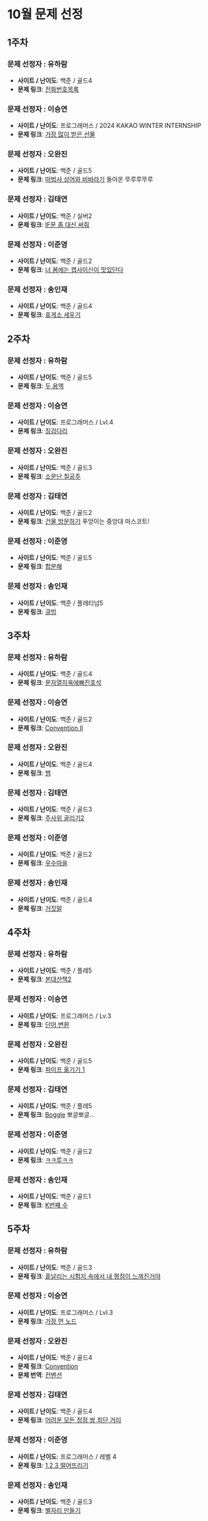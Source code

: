 # 10월 문제 선정

## 1주차

### 문제 선정자 : 유하람
- **사이트 / 난이도**: 백준 / 골드4
- **문제 링크**: [전화번호목록](https://www.acmicpc.net/problem/5052)

### 문제 선정자 : 이승연
- **사이트 / 난이도**: 프로그래머스 / 2024 KAKAO WINTER INTERNSHIP
- **문제 링크**: [가장 많이 받은 선물](https://school.programmers.co.kr/learn/courses/30/lessons/258712)

### 문제 선정자 : 오완진
- **사이트 / 난이도**: 백준 / 골드5
- **문제 링크**: [마법사 상어와 비바라기](https://www.acmicpc.net/problem/21610) 돌아온 뚜루루뚜루

### 문제 선정자 : 김태연
- **사이트 / 난이도**: 백준 / 실버2
- **문제 링크**: [IF문 좀 대신 써줘](https://www.acmicpc.net/problem/19637)

### 문제 선정자 : 이준영
- **사이트 / 난이도**: 백준 / 골드2
- **문제 링크**: [너 봄에는 캡사이신이 맛있단다](https://www.acmicpc.net/problem/15824)

### 문제 선정자 : 송인재
- **사이트 / 난이도**: 백준 / 골드4
- **문제 링크**: [휴게소 세우기](https://www.acmicpc.net/problem/1477)


## 2주차

### 문제 선정자 : 유하람
- **사이트 / 난이도**: 백준 / 골드5
- **문제 링크**: [두 용액](https://www.acmicpc.net/problem/2470)

### 문제 선정자 : 이승연
- **사이트 / 난이도**: 프로그래머스 / Lvl.4
- **문제 링크**: [징검다리](https://school.programmers.co.kr/learn/courses/30/lessons/43236?language=java)

### 문제 선정자 : 오완진
- **사이트 / 난이도**: 백준 / 골드3
- **문제 링크**: [소문난 칠공주](https://www.acmicpc.net/problem/1941)

### 문제 선정자 : 김태연
- **사이트 / 난이도**: 백준 / 골드2
- **문제 링크**: [건물 방문하기](https://www.acmicpc.net/problem/29760) 푸앙이는 중앙대 마스코트!

### 문제 선정자 : 이준영
- **사이트 / 난이도**: 백준 / 골드5
- **문제 링크**: [합분해](https://www.acmicpc.net/problem/2225)

### 문제 선정자 : 송인재
- **사이트 / 난이도**: 백준 / 플레티넘5
- **문제 링크**: [큐빙](https://www.acmicpc.net/problem/5373)


## 3주차

### 문제 선정자 : 유하람
- **사이트 / 난이도**: 백준 / 골드4
- **문제 링크**: [문자열지옥에빠진호석](https://www.acmicpc.net/problem/20166)

### 문제 선정자 : 이승연
- **사이트 / 난이도**: 백준 / 골드2
- **문제 링크**: [Convention II](https://www.acmicpc.net/problem/16767)

### 문제 선정자 : 오완진
- **사이트 / 난이도**: 백준 / 골드4
- **문제 링크**: [뱀](https://www.acmicpc.net/problem/3190)

### 문제 선정자 : 김태연
- **사이트 / 난이도**: 백준 / 골드3
- **문제 링크**: [주사위 굴리기2](https://www.acmicpc.net/problem/23288)

### 문제 선정자 : 이준영
- **사이트 / 난이도**: 백준 / 골드2
- **문제 링크**: [우수마을](https://www.acmicpc.net/problem/1949)

### 문제 선정자 : 송인재
- **사이트 / 난이도**: 백준 / 골드4
- **문제 링크**: [거짓말](https://www.acmicpc.net/problem/1043)


## 4주차

### 문제 선정자 : 유하람
- **사이트 / 난이도**: 백준 / 플레5
- **문제 링크**: [본대산책2](https://www.acmicpc.net/problem/12850)

### 문제 선정자 : 이승연
- **사이트 / 난이도**: 프로그래머스 / Lv.3
- **문제 링크**: [단어 변환](https://school.programmers.co.kr/learn/courses/30/lessons/43163)

### 문제 선정자 : 오완진
- **사이트 / 난이도**: 백준 / 골드5
- **문제 링크**: [파이프 옮기기 1](https://www.acmicpc.net/problem/17070)

### 문제 선정자 : 김태연
- **사이트 / 난이도**: 백준 / 플레5
- **문제 링크**: [Boggle](https://www.acmicpc.net/problem/9202) 뽀글뽀글...

### 문제 선정자 : 이준영
- **사이트 / 난이도**: 백준 / 골드2
- **문제 링크**: [ㅋㅋ루ㅋㅋ](https://www.acmicpc.net/problem/20442)

### 문제 선정자 : 송인재
- **사이트 / 난이도**: 백준 / 골드1
- **문제 링크**: [K번째 수](https://www.acmicpc.net/problem/1300)


## 5주차

### 문제 선정자 : 유하람
- **사이트 / 난이도**: 백준 / 골드3
- **문제 링크**: [흩날리는 시험지 속에서 내 평점이 느껴진거야](https://www.acmicpc.net/problem/17951)

### 문제 선정자 : 이승연
- **사이트 / 난이도**: 프로그래머스 / Lvl.3
- **문제 링크**: [가장 먼 노드](https://school.programmers.co.kr/learn/courses/30/lessons/49189)

### 문제 선정자 : 오완진
- **사이트 / 난이도**: 백준 / 골드4
- **문제 링크**: [Convention](https://www.acmicpc.net/problem/16766)
- **문제 번역**: [컨벤션](https://github.com/ssafy-12-seoul-8/SWEET_POTATOES/issues/23)

### 문제 선정자 : 김태연
- **사이트 / 난이도**: 백준 / 골드4
- **문제 링크**: [어려운 모든 정점 쌍 최단 거리](https://www.acmicpc.net/problem/23324)

### 문제 선정자 : 이준영
- **사이트 / 난이도**: 프로그래머스 / 레벨 4
- **문제 링크**: [1,2,3 떨어뜨리기](https://school.programmers.co.kr/learn/courses/30/lessons/150364)

### 문제 선정자 : 송인재
- **사이트 / 난이도**: 백준 / 골드3
- **문제 링크**: [별자리 만들기](https://www.acmicpc.net/problem/4386)

